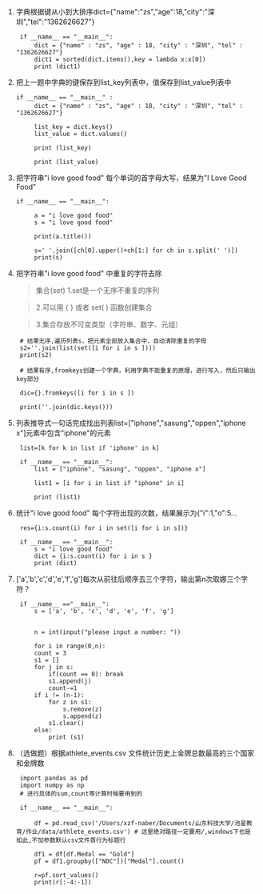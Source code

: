 1. 字典根据键从小到大排序dict={"name":"zs","age":18,"city":"深圳","tel":"1362626627"}
      
        if __name__ == "__main__":
            dict = {"name" : "zs", "age" : 18, "city" : "深圳", "tel" : "1362626627"}
            dict1 = sorted(dict.items(),key = lambda x:x[0])
            print (dict1)    
2. 把上一题中字典的键保存到list_key列表中，值保存到list_value列表中

       if __name__ == "__main__" :
            dict = {"name" : "zs", "age" : 18, "city" : "深圳", "tel" : "1362626627"}

            list_key = dict.keys()
            list_value = dict.values()

            print (list_key)

            print (list_value)
       
3. 把字符串"i love good food" 每个单词的首字母大写，结果为"I Love Good Food"

       if __name__ == "__main__":

            a = "i love good food"
            s = "i love good food"

            print(a.title())

            s=' '.join([ch[0].upper()+ch[1:] for ch in s.split(' ')])
            print(s)
       
4. 把字符串"i love good food" 中重复的字符去除
   
   >集合(set)
    1.set是一个无序不重复的序列
    
   >2.可以用 { } 或者 set( ) 函数创建集合

   >3.集合存放不可变类型（字符串、数字、元组）

        # 结果无序,遍历列表s，把元素全部放入集合中，自动清除重复的字母
        s2=''.join(list(set([i for i in s ])))
        print(s2)
        
        # 结果有序,fromkeys创建一个字典，利用字典不能重复的原理，进行写入，然后只输出key部分

        dic={}.fromkeys([i for i in s ])

        print(''.join(dic.keys()))
        
5. 列表推导式一句话完成找出列表list=["iphone","sasung","oppen","iphone x"]元素中包含"iphone"的元素

        list=[k for k in list if 'iphone' in k]
        
        if __name__ == "__main__":
            list = ["iphone", "sasung", "oppen", "iphone x"]

            list1 = [i for i in list if "iphone" in i]

            print (list1)
6. 统计"i love good food" 每个字符出现的次数，结果展示为{"i":1,"o":5...

        res={i:s.count(i) for i in set([i for i in s])}
        
        if __name__ == "__main__":
            s = "i love good food"
            dict = {i:s.count(i) for i in s }
            print (dict)
7. ['a','b','c','d','e','f','g']每次从前往后顺序去三个字符，输出第n次取娜三个字符？

        if __name__ =="__main__":
            s = ['a', 'b', 'c', 'd', 'e', 'f', 'g']


            n = int(input("please input a number: "))

            for i in range(0,n):
            count = 3
            s1 = []
            for j in s:
                if(count == 0): break
                s1.append(j)
                count-=1
            if i != (n-1):
                for z in s1:
                    s.remove(z)
                    s.append(z)
                s1.clear()
            else:
                print (s1)

8. （选做题）根据athlete_events.csv 文件统计历史上金牌总数最高的三个国家和金牌数

        import pandas as pd
        import numpy as np
        # 进行具体的sum,count等计算时候要用到的

        if __name__ == "__main__":

            df = pd.read_csv('/Users/xzf-naber/Documents/山东科技大学/池星教育/作业/data/athlete_events.csv') # 这里绝对路径一定要用/,windows下也是如此,不加参数默认csv文件首行为标题行

            df1 = df[df.Medal == "Gold"]
            pf = df1.groupby(["NOC"])["Medal"].count()

            r=pf.sort_values()
            print(r[:-4:-1])